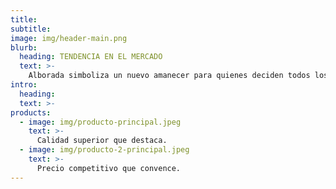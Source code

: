 ```yaml
---
title:
subtitle:
image: img/header-main.png
blurb:
  heading: TENDENCIA EN EL MERCADO
  text: >-
    Alborada simboliza un nuevo amanecer para quienes deciden todos los días, con la sencillez de un mate, desde el amor, la amistad, la unión y el compartir, mostrarse agradecidos a la vida y al Creador desde la primera luz del alba. Con el tamaño de palos ideal y la cantidad de polvillo justa posee un sabor meticulosamente diseñado para el deleite del consumidor.
intro:
  heading:
  text: >-
products:
  - image: img/producto-principal.jpeg
    text: >-
      Calidad superior que destaca.
  - image: img/producto-2-principal.jpeg
    text: >-
      Precio competitivo que convence.
---
```

